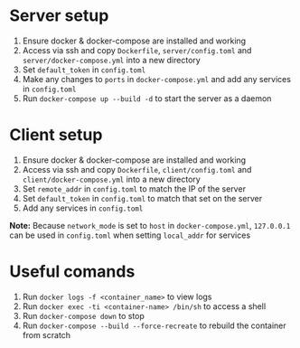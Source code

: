 # Server setup

1. Ensure docker & docker-compose are installed and working
2. Access via ssh and copy `Dockerfile`, `server/config.toml` and `server/docker-compose.yml` into a new directory
3. Set `default_token` in `config.toml`
4. Make any changes to `ports` in `docker-compose.yml` and add any services in `config.toml`
5. Run `docker-compose up --build -d` to start the server as a daemon

# Client setup

1. Ensure docker & docker-compose are installed and working
2. Access via ssh and copy `Dockerfile`, `client/config.toml` and `client/docker-compose.yml` into a new directory
3. Set `remote_addr` in `config.toml` to match the IP of the server
4. Set `default_token` in `config.toml` to match that set on the server
5. Add any services in `config.toml`

**Note:** Because `network_mode` is set to `host` in `docker-compose.yml`, `127.0.0.1` can be used in `config.toml` when setting `local_addr` for services

# Useful comands

1. Run `docker logs -f <container_name>` to view logs
2. Run `docker exec -ti <container-name> /bin/sh` to access a shell
3. Run `docker-compose down` to stop
4. Run `docker-compose --build --force-recreate` to rebuild the container from scratch
